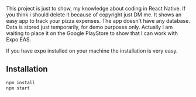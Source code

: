 This project is just to show, my knowledge about coding in React Native. If you think i should delete it because of copyright just DM me. It shows an easy app to track your pizza expenses. The app doesn't have any database. Data is stored just temporarily, for demo purposes only. Actually I am waiting to place it on the Google PlayStore to show that I can work with Expo EAS. 

If you have expo installed on your machine the installation is very easy.

## Installation



```sh
npm install
npm start 
```



